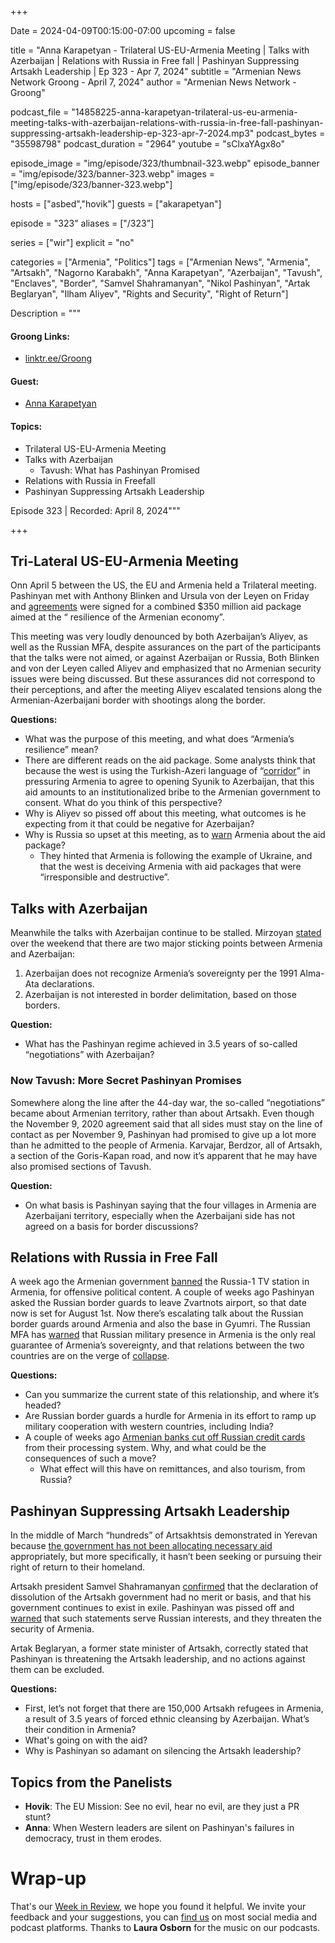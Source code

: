 +++

Date = 2024-04-09T00:15:00-07:00
upcoming = false

title = "Anna Karapetyan - Trilateral US-EU-Armenia Meeting | Talks with Azerbaijan | Relations with Russia in Free fall | Pashinyan Suppressing Artsakh Leadership | Ep 323 - Apr 7, 2024"
subtitle = "Armenian News Network Groong - April 7, 2024"
author = "Armenian News Network - Groong"

podcast_file = "14858225-anna-karapetyan-trilateral-us-eu-armenia-meeting-talks-with-azerbaijan-relations-with-russia-in-free-fall-pashinyan-suppressing-artsakh-leadership-ep-323-apr-7-2024.mp3"
podcast_bytes = "35598798"
podcast_duration = "2964"
youtube = "sClxaYAgx8o"

episode_image = "img/episode/323/thumbnail-323.webp"
episode_banner = "img/episode/323/banner-323.webp"
images = ["img/episode/323/banner-323.webp"]

hosts = ["asbed","hovik"]
guests = ["akarapetyan"]

episode = "323"
aliases = ["/323"]

series = ["wir"]
explicit = "no"

categories = ["Armenia", "Politics"]
tags = ["Armenian News", "Armenia", "Artsakh", "Nagorno Karabakh", "Anna Karapetyan", "Azerbaijan", "Tavush", "Enclaves", "Border", "Samvel Shahramanyan", "Nikol Pashinyan", "Artak Beglaryan", "Ilham Aliyev", "Rights and Security", "Right of Return"]

Description = """

#### Groong Links:
* [linktr.ee/Groong](https://linktr.ee/groong)

#### Guest:
* [Anna Karapetyan](/guest/akarapetyan)

#### Topics:
* Trilateral US-EU-Armenia Meeting
* Talks with Azerbaijan
    * Tavush: What has Pashinyan Promised
* Relations with Russia in Freefall
* Pashinyan Suppressing Artsakh Leadership


Episode 323 | Recorded: April 8, 2024"""

+++

## Tri-Lateral US-EU-Armenia Meeting

Onn April 5 between the US, the EU and Armenia held a Trilateral meeting. Pashinyan met with Anthony Blinken and Ursula von der Leyen on Friday and [agreements](https://neighbourhood-enlargement.ec.europa.eu/news/joint-eu-us-armenia-high-level-meeting-support-armenias-resilience-2024-04-05_en) were signed for a combined $350 million aid package aimed at the “ resilience of the Armenian economy”.

This meeting was very loudly denounced by both Azerbaijan’s Aliyev, as well as the Russian MFA, despite assurances on the part of the participants that the talks were not aimed, or against Azerbaijan or Russia, Both Blinken and von der Leyen called Aliyev and emphasized that no Armenian security issues were being discussed. But these assurances did not correspond to their perceptions, and after the meeting Aliyev escalated tensions along the Armenian-Azerbaijani border with shootings along the border.

**Questions:**
* What was the purpose of this meeting, and what does “Armenia’s resilience” mean?
* There are different reads on the aid package. Some analysts think that because the west is using the Turkish-Azeri language of “[corridor](https://168.am/2024/04/06/2022348.html)” in pressuring Armenia to agree to opening Syunik to Azerbaijan, that this aid amounts to an institutionalized bribe to the Armenian government to consent. What do you think of this perspective?
* Why is Aliyev so pissed off about this meeting, what outcomes is he expecting from it that could be negative for Azerbaijan?
* Why is Russia so upset at this meeting, as to [warn](https://emeatribune.com/russia-warns-of-negative-consequences-after-230m-armenia-eu-deal/) Armenia about the aid package?
    * They hinted that Armenia is following the example of Ukraine, and that the west is deceiving Armenia with aid packages that were “irresponsible and destructive”.


## Talks with Azerbaijan

Meanwhile the talks with Azerbaijan continue to be stalled. Mirzoyan [stated](https://www.azatutyun.am/a/32894618.html) over the weekend that there are two major sticking points between Armenia and Azerbaijan:
1. Azerbaijan does not recognize Armenia’s sovereignty per the 1991 Alma-Ata declarations.
2. Azerbaijan is not interested in border delimitation, based on those borders.

**Question:**
* What has the Pashinyan regime achieved in 3.5 years of so-called “negotiations” with Azerbaijan?


### Now Tavush: More Secret Pashinyan Promises

Somewhere along the line after the 44-day war, the so-called “negotiations” became about Armenian territory, rather than about Artsakh. Even though the November 9, 2020 agreement said that all sides must stay on the line of contact as per November 9, Pashinyan had promised to give up a lot more than he admitted to the people of Armenia. Karvajar, Berdzor, all of Artsakh, a section of the Goris-Kapan road, and now it’s apparent that he may have also promised sections of Tavush.

**Question:**
* On what basis is Pashinyan saying that the four villages in Armenia are Azerbaijani territory, especially when the Azerbaijani side has not agreed on a basis for border discussions?


## Relations with Russia in Free Fall

A week ago the Armenian government [banned](https://www.azatutyun.am/a/32883676.html) the Russia-1 TV station in Armenia, for offensive political content. A couple of weeks ago Pashinyan asked the Russian border guards to leave Zvartnots airport, so that date now is set for August 1st. Now there’s escalating talk about the Russian border guards around Armenia and also the base in Gyumri. The Russian MFA has [warned](https://www.azatutyun.am/a/32883732.html) that Russian military presence in Armenia is the only real guarantee of Armenia’s sovereignty, and that relations between the two countries are on the verge of [collapse](https://www.azatutyun.am/a/32881614.html).

**Questions:**
* Can you summarize the current state of this relationship, and where it’s headed?
* Are Russian border guards a hurdle for Armenia in its effort to ramp up military cooperation with western countries, including India?
* A couple of weeks ago [Armenian banks cut off Russian credit cards](https://www.azatutyun.am/a/32868991.html) from their processing system. Why, and what could be the consequences of such a move?
    * What effect will this have on remittances, and also tourism, from Russia?


## Pashinyan Suppressing Artsakh Leadership

In the middle of March “hundreds” of Artsakhtsis demonstrated in Yerevan because [the government has not been allocating necessary aid](https://www.azatutyun.am/a/32870589.html) appropriately, but more specifically, it hasn’t been seeking or pursuing their right of return to their homeland.

Artsakh president Samvel Shahramanyan [confirmed](https://www.azatutyun.am/a/32883592.html) that the declaration of dissolution of the Artsakh government had no merit or basis, and that his government continues to exist in exile. Pashinyan was pissed off and [warned](https://www.azatutyun.am/a/32881240.html) that such statements serve Russian interests, and they threaten the security of Armenia.

Artak Beglaryan, a former state minister of Artsakh, correctly stated that Pashinyan is threatening the Artsakh leadership, and no actions against them can be excluded.

**Questions:**
* First, let’s not forget that there are 150,000 Artsakh refugees in Armenia, a result of 3.5 years of forced ethnic cleansing by Azerbaijan. What’s their condition in Armenia?
* What's going on with the aid?
* Why is Pashinyan so adamant on silencing the Artsakh leadership?


## Topics from the Panelists
* **Hovik**: The EU Mission: See no evil, hear no evil, are they just a PR stunt?
* **Anna**: When Western leaders are silent on Pashinyan's failures in democracy, trust in them erodes.


# Wrap-up

That's our [Week in Review](https://podcasts.groong.org/), we hope you found it helpful. We invite your feedback and your suggestions, you can [find us](https://linktr.ee/groong) on most social media and podcast platforms.
Thanks to __Laura Osborn__ for the music on our podcasts.
